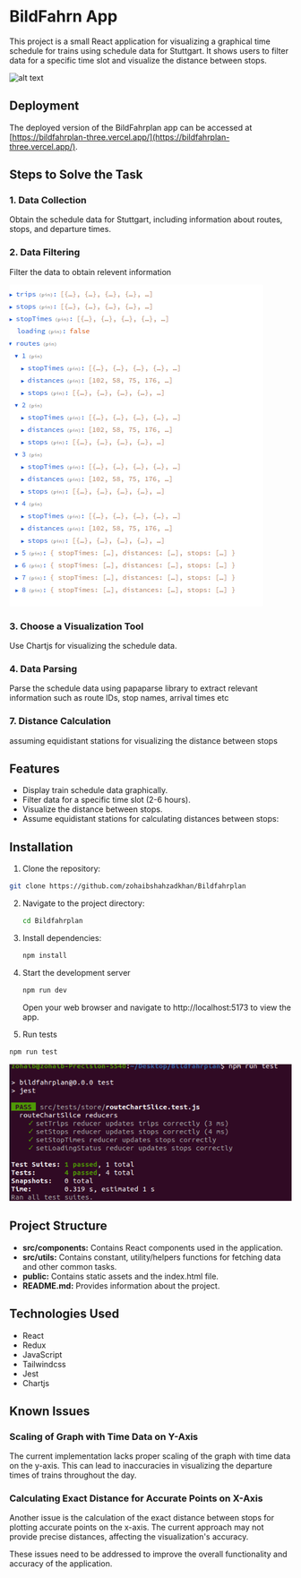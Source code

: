 # BildFahrn App

This project is a small React application for visualizing a graphical time schedule for trains using schedule data for Stuttgart. It shows users to filter data for a specific time slot and visualize the distance between stops.

![alt text](image.png)

## Deployment

The deployed version of the BildFahrplan app can be accessed at [https://bildfahrplan-three.vercel.app/](https://bildfahrplan-three.vercel.app/).


## Steps to Solve the Task

### 1. Data Collection
Obtain the schedule data for Stuttgart, including information about routes, stops, and departure times. 

### 2. Data Filtering
Filter the data to obtain relevent information

![alt text](./src/assets/image.png)

### 3. Choose a Visualization Tool
Use Chartjs for visualizing the schedule data.

### 4. Data Parsing
Parse the schedule data using papaparse library to extract relevant information such as route IDs, stop names, arrival times etc

### 7. Distance Calculation
assuming equidistant stations for visualizing the distance between stops


## Features

- Display train schedule data graphically.
- Filter data for a specific time slot (2-6 hours).
- Visualize the distance between stops.
- Assume equidistant stations for calculating distances between stops:
 

## Installation

1. Clone the repository:
```bash
git clone https://github.com/zohaibshahzadkhan/Bildfahrplan
```
   
2. Navigate to the project directory:
   
   ```bash
   cd Bildfahrplan
   ```
3. Install dependencies:
    ```bash
   npm install
   ```
4. Start the development server
   ```bash
   npm run dev 
   ```
   Open your web browser and navigate to http://localhost:5173 to view the app.
   
5.  Run tests
   ```bash
   npm run test 
   ```
   ![alt text](./src/assets/test.png)

## Project Structure

- **src/components:** Contains React components used in the application.
- **src/utils:** Contains constant, utility/helpers functions for fetching data and other common tasks.
- **public:** Contains static assets and the index.html file.
- **README.md:** Provides information about the project.

## Technologies Used

- React
- Redux
- JavaScript
- Tailwindcss
- Jest
- Chartjs

## Known Issues

### Scaling of Graph with Time Data on Y-Axis

The current implementation lacks proper scaling of the graph with time data on the y-axis. This can lead to inaccuracies in visualizing the departure times of trains throughout the day. 

### Calculating Exact Distance for Accurate Points on X-Axis

Another issue is the calculation of the exact distance between stops for plotting accurate points on the x-axis. The current approach may not provide precise distances, affecting the visualization's accuracy.

These issues need to be addressed to improve the overall functionality and accuracy of the application.



  
